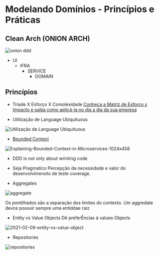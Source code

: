 # Modelando Domínios - Princípios e Práticas 

## Clean Arch (ONION ARCH)

![onion ddd](https://github.com/alexfariakof/Tecnologia-.NET-CSHARP-23E4_1/assets/42475620/5d19ab29-b091-41be-88d5-3a1a3b3b7261)

* UI
  - IFRA
    * SERVICE
      -  DOMAIN


## Princípios 

* Triade X Esforço X Comolexidade
[Conheça a Matriz de Esforço x Impacto e saiba como aplicá-la no dia a dia da sua empresa](https://rockcontent.com/br/blog/matriz-de-esforco-x-impacto/)

* Utilização de Language Ubiquituous
  
![Utilização de Language Ubiquituous](https://github.com/alexfariakof/Tecnologia-.NET-CSHARP-23E4_1/assets/42475620/c6c6ddc9-45eb-4407-8a98-79bbc675eaba)

* [Bounded Context](https://www.kindsonthegenius.com/microservices/explaining-bounded-context-in-microservices)

![Explaining-Bounded-Context-in-Microservices-1024x458](https://github.com/alexfariakof/Tecnologia-.NET-CSHARP-23E4_1/assets/42475620/ad1aaa71-4d66-466a-9331-cc991b894249)

 
* DDD is not only about wrinting code  

* Seja Pragmatico
   Percepção da necessidade e valor do desenvolvimenoto de teste coverage.

* Aggregates

![aggregate](https://github.com/alexfariakof/Tecnologia-.NET-CSHARP-23E4_1/assets/42475620/97df809c-c173-4e0c-9bee-643bdb80ccbd)

Os pontilhados são a separação dos limites do contexto. 
Um aggredate devce possuir sempre uma entiddae raiz 

* Entity vs Value Objects 
  Dê preferÊncias à values Objects
  
![2021-02-09-entity-vs-value-object](https://github.com/alexfariakof/Tecnologia-.NET-CSHARP-23E4_1/assets/42475620/110a6a51-788b-412c-ba9a-fb0c5be97716)

* Repositories
  
![repositories](https://github.com/alexfariakof/Tecnologia-.NET-CSHARP-23E4_1/assets/42475620/c1153913-c3d0-406f-a6d3-3a5a82c3ff7a)

